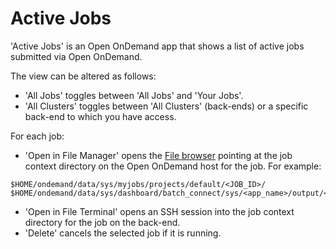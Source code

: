 # Active Jobs

'Active Jobs' is an Open OnDemand app that shows a list of active jobs submitted via Open OnDemand.

The view can be altered as follows:

* 'All Jobs' toggles between 'All Jobs' and 'Your Jobs'.
* 'All Clusters' toggles between 'All Clusters' (back-ends) or a specific back-end to which you have access.

For each job:

* 'Open in File Manager' opens the [File browser](../overview.md#file-browser) pointing at the job context directory on the Open OnDemand host for the job. For example:
```
$HOME/ondemand/data/sys/myjobs/projects/default/<JOB_ID>/
$HOME/ondemand/data/sys/dashboard/batch_connect/sys/<app_name>/output/<SESSION_ID>/
```
* 'Open in File Terminal' opens an SSH session into the job context directory for the job on the back-end.
* 'Delete' cancels the selected job if it is running.

